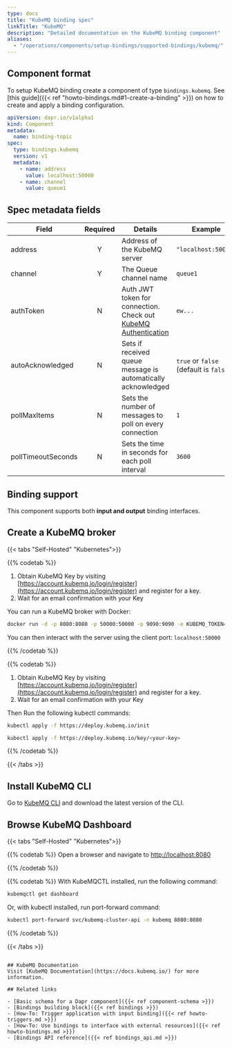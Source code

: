 ```yaml
---
type: docs
title: "KubeMQ binding spec"
linkTitle: "KubeMQ"
description: "Detailed documentation on the KubeMQ binding component"
aliases:
  - "/operations/components/setup-bindings/supported-bindings/kubemq/"
---
```


## Component format

To setup KubeMQ binding create a component of type `bindings.kubemq`. See [this guide]({{< ref "howto-bindings.md#1-create-a-binding" >}}) on how to create and apply a binding configuration.


```yaml
apiVersion: dapr.io/v1alpha1
kind: Component
metadata:
  name: binding-topic
spec:
  type: bindings.kubemq
  version: v1
  metadata:
    - name: address
      value: localhost:50000
    - name: channel
      value: queue1
```

## Spec metadata fields

| Field              | Required | Details                                                                                                                      | Example                                |
|--------------------|:--------:|------------------------------------------------------------------------------------------------------------------------------|----------------------------------------|
| address            |    Y     | Address of the KubeMQ server                                                                                                 | `"localhost:50000"`                    |
| channel            |    Y     | The Queue channel name                                                                                                       | `queue1`                               |
| authToken          |    N     | Auth JWT token for connection. Check out [KubeMQ Authentication](https://docs.kubemq.io/learn/access-control/authentication) | `ew...`                                |
| autoAcknowledged   |    N     | Sets if received queue message is automatically acknowledged                                                                 | `true` or `false` (default is `false`) |
| pollMaxItems       |    N     | Sets the number of messages to poll on every connection                                                                      | `1`                                    |
| pollTimeoutSeconds |    N     | Sets the time in seconds for each poll interval                                                                              | `3600`                                 |

## Binding support

This component supports both **input and output** binding interfaces.


## Create a KubeMQ broker

{{< tabs "Self-Hosted" "Kubernetes">}}

{{% codetab %}}
1. Obtain KubeMQ Key by visiting [https://account.kubemq.io/login/register](https://account.kubemq.io/login/register) and register for a key.
2. Wait for an email confirmation with your Key

You can run a KubeMQ broker with Docker:

```bash
docker run -d -p 8080:8080 -p 50000:50000 -p 9090:9090 -e KUBEMQ_TOKEN=<your-key> kubemq/kubemq
```
You can then interact with the server using the client port: `localhost:50000`

{{% /codetab %}}

{{% codetab %}}
1. Obtain KubeMQ Key by visiting [https://account.kubemq.io/login/register](https://account.kubemq.io/login/register) and register for a key.
2. Wait for an email confirmation with your Key

Then Run the following kubectl commands:

```bash
kubectl apply -f https://deploy.kubemq.io/init
```

```bash
kubectl apply -f https://deploy.kubemq.io/key/<your-key>
```
{{% /codetab %}}

{{< /tabs >}}

## Install KubeMQ CLI
Go to [KubeMQ CLI](https://github.com/kubemq-io/kubemqctl/releases) and download the latest version of the CLI.

## Browse KubeMQ Dashboard

{{< tabs "Self-Hosted" "Kubernetes">}}

{{% codetab %}}
Open a browser and navigate to [http://localhost:8080](http://localhost:9090)

{{% /codetab %}}

{{% codetab %}}
With KubeMQCTL installed, run the following command:

```bash
kubemqctl get dashboard
```
Or, with kubectl installed, run port-forward command:

```bash
kubectl port-forward svc/kubemq-cluster-api -n kubemq 8080:8080
```
{{% /codetab %}}

{{< /tabs >}}
```

## KubeMQ Documentation
Visit [KubeMQ Documentation](https://docs.kubemq.io/) for more information.

## Related links

- [Basic schema for a Dapr component]({{< ref component-schema >}})
- [Bindings building block]({{< ref bindings >}})
- [How-To: Trigger application with input binding]({{< ref howto-triggers.md >}})
- [How-To: Use bindings to interface with external resources]({{< ref howto-bindings.md >}})
- [Bindings API reference]({{< ref bindings_api.md >}})
